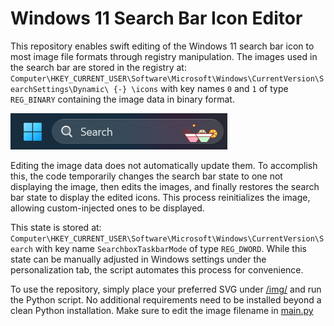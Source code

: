 # Windows 11 Search Bar Icon Editor

This repository enables swift editing of the Windows 11 search bar icon to most image file formats through registry manipulation. The images used in the search bar are stored in the registry at:
`Computer\HKEY_CURRENT_USER\Software\Microsoft\Windows\CurrentVersion\SearchSettings\Dynamic\ {-} \icons` with key names `0` and `1` of type `REG_BINARY` containing the image data in binary format.

![Windows 11 Search Bar Icon](embeds/win11-searchbar-poc.png)

Editing the image data does not automatically update them. To accomplish this, the code temporarily changes the search bar state to one not displaying the image, then edits the images, and finally restores the search bar state to display the edited icons. This process reinitializes the image, allowing custom-injected ones to be displayed.

This state is stored at:
`Computer\HKEY_CURRENT_USER\Software\Microsoft\Windows\CurrentVersion\Search`
with key name `SearchboxTaskbarMode` of type `REG_DWORD`. While this state can be manually adjusted in Windows settings under the personalization tab, the script automates this process for convenience.

To use the repository, simply place your preferred SVG under [/img/](/img) and run the Python script. No additional requirements need to be installed beyond a clean Python installation. Make sure to edit the image filename in [main.py](./main.py)

